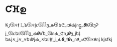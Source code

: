 # Ƈⴼഉ
Ꝅژઊક𝖋 
𝕀_Ꙏઊકįርઊไไუ_𐒅ઊեᕦ_ር𝜽Ԃįกဌ_𝜽Ꝅઊუᕉ 
į_ઊርեปઊไไუ_Ԃ𝜽กʾե_ઊกԂ_ᕦกژ𝜽უ_įեﺈ 
ե𐒅įક_įક_કեปᎮįԂ_કեป𝖋𝖋_į_Ԃ𝜽_𝖋𝜽𝓻_ก𝜽_𝓻ᕦઊક𝜽กﺈ 
kjsfkj
